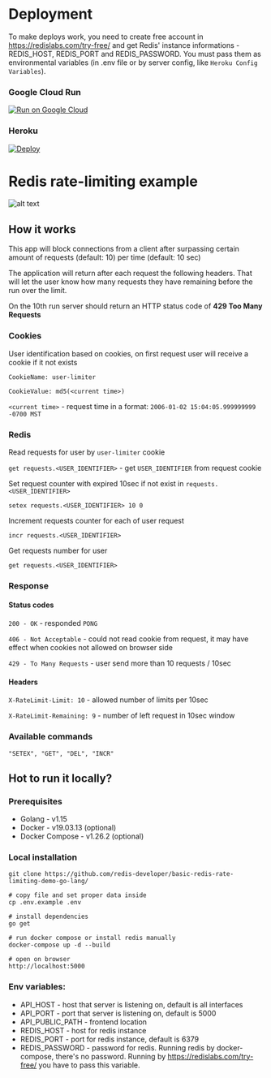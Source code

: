 
# Deployment

To make deploys work, you need to create free account in https://redislabs.com/try-free/ and get Redis' instance informations - REDIS_HOST, REDIS_PORT and REDIS_PASSWORD. You must pass them as environmental variables (in .env file or by server config, like `Heroku Config Variables`).

### Google Cloud Run

[![Run on Google
Cloud](https://deploy.cloud.run/button.svg)](https://deploy.cloud.run/?git_repo=https://github.com/redis-developer/basic-redis-rate-limiting-demo-go-lang.git)

### Heroku

[![Deploy](https://www.herokucdn.com/deploy/button.svg)](https://heroku.com/deploy)

# Redis rate-limiting example

![alt text](https://github.com/redis-developer/basic-redis-rate-limiting-demo-go-lang/blob/master/preview.png?raw=true)

## How it works

This app will block connections from a client after surpassing certain amount of requests (default: 10) per time (default: 10 sec)

The application will return after each request the following headers. That will let the user know how many requests they have remaining before the run over the limit.


On the 10th run server should return an HTTP status code of **429 Too Many Requests**

### Cookies

User identification based on cookies, on first request user will receive a cookie if it not exists

`CookieName: user-limiter`

`CookieValue: md5(<current time>)`

`<current time>` - request time in a format: `2006-01-02 15:04:05.999999999 -0700 MST`

### Redis

Read requests for user by `user-limiter` cookie

`get requests.<USER_IDENTIFIER>` - get `USER_IDENTIFIER` from request cookie

Set request counter with expired 10sec if not exist in `requests.<USER_IDENTIFIER>`

`setex requests.<USER_IDENTIFIER> 10 0`

Increment requests counter for each of user request

`incr requests.<USER_IDENTIFIER>`

Get requests number for user

`get requests.<USER_IDENTIFIER>`

### Response

#### Status codes

`200 - OK` - responded `PONG` 

`406 - Not Acceptable` - could not read cookie from request, it may have effect when cookies not allowed on browser side

`429 - To Many Requests` - user send more than 10 requests / 10sec

#### Headers
`X-RateLimit-Limit: 10` - allowed number of limits per 10sec

`X-RateLimit-Remaining: 9` - number of left request in 10sec window
### Available commands

```
"SETEX", "GET", "DEL", "INCR"
```

## Hot to run it locally?

### Prerequisites

-   Golang - v1.15
-   Docker - v19.03.13 (optional)
-   Docker Compose - v1.26.2 (optional)

### Local installation

```
git clone https://github.com/redis-developer/basic-redis-rate-limiting-demo-go-lang/

# copy file and set proper data inside
cp .env.example .env

# install dependencies
go get

# run docker compose or install redis manually
docker-compose up -d --build

# open on browser
http://localhost:5000

```

### Env variables:

-   API_HOST - host that server is listening on, default is all interfaces
-   API_PORT - port that server is listening on, default is 5000
-   API_PUBLIC_PATH - frontend location
-   REDIS_HOST - host for redis instance
-   REDIS_PORT - port for redis instance, default is 6379
-   REDIS_PASSWORD - password for redis. Running redis by docker-compose, there's no password. Running by https://redislabs.com/try-free/ you have to pass this variable.
